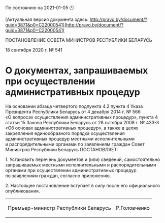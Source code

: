 По состоянию на 2021-01-05 &#x1F550;

[Актуальная версия документа здесь: http://pravo.by/document/?guid=3871&p0=C22000541](http://pravo.by/document/?guid=3871&p0=C22000541)

<p>ПОСТАНОВЛЕНИЕ СОВЕТА МИНИСТРОВ РЕСПУБЛИКИ БЕЛАРУСЬ</p>
<p>18 сентября 2020 г. № 541</p>
<h1>О документах, запрашиваемых при осуществлении административных процедур</h1>
<p>На основании абзаца четвертого подпункта 4.2 пункта 4 Указа Президента Республики Беларусь от 4 декабря 2014 г. № 566 «О вопросах осуществления административных процедур», пункта 4 статьи 15 Закона Республики Беларусь от 28 октября 2008 г. № 433-З «Об основах административных процедур», а также в целях закрепления единообразного порядка осуществления административных процедур местными исполнительными и распорядительными органами по заявлениям граждан Совет Министров Республики Беларусь ПОСТАНОВЛЯЕТ:</p>
<p>1. Установить перечень документов и (или) сведений, самостоятельно запрашиваемых местными исполнительными и распорядительными органами при осуществлении административных процедур по заявлениям граждан, согласно приложению.</p>
<p>2. Настоящее постановление вступает в силу после его официального опубликования.</p>
<p></p>
<table><tr>
<td><p>Премьер-министр Республики Беларусь</p></td>
<td><p>Р.Головченко</p></td>
</tr></table>
<p></p>